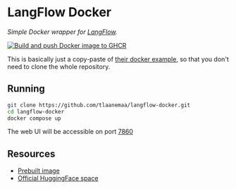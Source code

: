 # LangFlow Docker

_Simple Docker wrapper for [LangFlow](https://github.com/logspace-ai/langflow)._

[![Build and push Docker image to GHCR](https://github.com/tlaanemaa/langflow-docker/actions/workflows/build-and-push-image.yml/badge.svg)](https://github.com/tlaanemaa/langflow-docker/actions/workflows/build-and-push-image.yml)

This is basically just a copy-paste of [their docker example](https://github.com/logspace-ai/langflow/tree/dev/docker_example), so that you don't need to clone the whole repository.

## Running

```sh
git clone https://github.com/tlaanemaa/langflow-docker.git
cd langflow-docker
docker compose up
```

The web UI will be accessible on port [7860](http://localhost:7860/)

## Resources

- [Prebuilt image](https://github.com/tlaanemaa/langflow-docker/pkgs/container/langflow-docker)
- [Official HuggingFace space](https://logspace-langflow.hf.space/)
